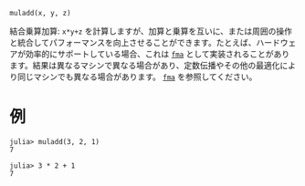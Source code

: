 ```
muladd(x, y, z)
```

結合乗算加算: `x*y+z` を計算しますが、加算と乗算を互いに、または周囲の操作と統合してパフォーマンスを向上させることができます。たとえば、ハードウェアが効率的にサポートしている場合、これは [`fma`](@ref) として実装されることがあります。結果は異なるマシンで異なる場合があり、定数伝播やその他の最適化により同じマシンでも異なる場合があります。 [`fma`](@ref) を参照してください。

# 例

```jldoctest
julia> muladd(3, 2, 1)
7

julia> 3 * 2 + 1
7
```
